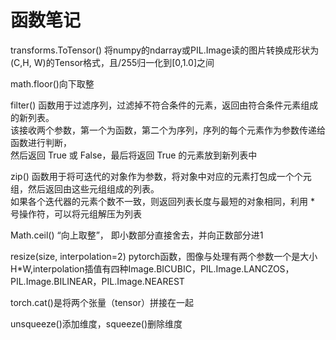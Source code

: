 # 函数笔记

transforms.ToTensor() 将numpy的ndarray或PIL.Image读的图片转换成形状为(C,H, W)的Tensor格式，且/255归一化到[0,1.0]之间

math.floor()向下取整

filter() 函数用于过滤序列，过滤掉不符合条件的元素，返回由符合条件元素组成的新列表。<br>
该接收两个参数，第一个为函数，第二个为序列，序列的每个元素作为参数传递给函数进行判断，<br>
然后返回 True 或 False，最后将返回 True 的元素放到新列表中<br>

zip() 函数用于将可迭代的对象作为参数，将对象中对应的元素打包成一个个元组，然后返回由这些元组组成的列表。<br>
如果各个迭代器的元素个数不一致，则返回列表长度与最短的对象相同，利用 * 号操作符，可以将元组解压为列表<br>

Math.ceil() “向上取整”， 即小数部分直接舍去，并向正数部分进1

resize(size, interpolation=2)   pytorch函数，图像与处理有两个参数一个是大小H*W,interpolation插值有四种Image.BICUBIC，PIL.Image.LANCZOS，PIL.Image.BILINEAR，PIL.Image.NEAREST

torch.cat()是将两个张量（tensor）拼接在一起

unsqueeze()添加维度，squeeze()删除维度

